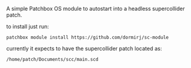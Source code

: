 A simple Patchbox OS module to autostart into a headless supercollider patch.

to install just run:

```
patchbox module install https://github.com/dormirj/sc-module
```
currently it expects to have the supercollider patch located as:
```
/home/patch/Documents/scc/main.scd
```
